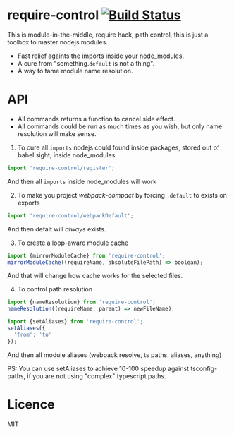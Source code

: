 # require-control [![Build Status](https://secure.travis-ci.org/theKashey/require-control.svg)](http://travis-ci.org/theKashey/require-control)

This is module-in-the-middle, require hack, path control, this is just a toolbox to master nodejs modules.

- Fast relief againts the imports inside your  node_modules. 
- A cure from "something.`default` is not a thing".
- A way to tame module name resolution.

# API
- All commands returns a function to cancel side effect.
- All commands could be run as much times as you wish, but only name resolution will make sense.

1. To cure all `imports` nodejs could found inside  packages, stored out of babel sight, inside node_modules
```js
import 'require-control/register';
```
And then all `imports` inside node_modules will work

2. To make you project _webpack-compact_ by forcing `.default` to exists on exports
```js
import 'require-control/webpackDefault';
```
And then defalt will _always_ exists.

3. To create a loop-aware module cache
```js
import {mirrorModuleCache} from 'require-control';
mirrorModuleCache((requireName, absoluteFilePath) => boolean);
```
And that will change how cache works for the selected files.

4. To control path resolution
```js
import {nameResolution} from 'require-control';
nameResolution((requireName, parent) => newFileName);

import {setAliases} from 'require-control';
setAliases({
  'from': 'to'
});
```
And then all module aliases (webpack resolve, ts paths, aliases, anything)

PS: You can use setAliases to achieve 10-100 speedup against tsconfig-paths, if you are not using "complex" typescript paths. 

# Licence
MIT
